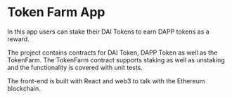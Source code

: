 # Token Farm App

In this app users can stake their DAI Tokens to earn DAPP tokens as a reward.

The project contains contracts for DAI Token, DAPP Token as well as the TokenFarm.
The TokenFarm contract supports staking as well as unstaking and the functionality is covered with unit tests.

The front-end is built with React and web3 to talk with the Ethereum blockchain.
